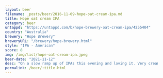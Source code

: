 ```yaml
---
layout: beer
filename: _posts/beer/2016-11-09-hope-oat-cream-ipa.md
title: Hope oat cream IPA
category: beer
untappd: "https://untappd.com/b/hope-brewery-oat-cream-ipa/4255404"
country: "Australia"
brewery: "Hope Brewery"
breweryURL: "/brewery/hope-brewery.html"
style: "IPA - American"
score: 8
img: /img/list/hope-oat-cream-ipa.jpeg
beer-date: "2021-11-12"
desc: "On a slow ramp up of IPAs this evening and loving it. Very creamy taste with a slight zest. Delivers exactly what the can promises"
permalink: /beer/:title.html
---
```


